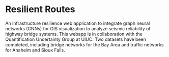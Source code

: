 # Resilient Routes
An infrastructure resilience web application to integrate graph neural networks (GNNs) for GIS visualization to analyze seismic reliability of highway bridge systems. This webapp is in collaboration with the Quantification Uncertainty Group at UIUC. Two datasets have been completed, including bridge networks for the Bay Area and traffic networks for Anaheim and Sioux Falls.


